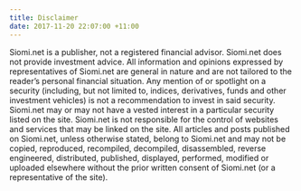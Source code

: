```yaml
---
title: Disclaimer
date: 2017-11-20 22:07:00 +11:00
---
```


Siomi.net is a publisher, not a registered financial advisor. Siomi.net does not provide investment advice. All information and opinions expressed by representatives of Siomi.net are general in nature and are not tailored to the reader’s personal financial situation. Any mention of or spotlight on a security (including, but not limited to, indices, derivatives, funds and other investment vehicles) is not a recommendation to invest in said security. Siomi.net may or may not have a vested interest in a particular security listed on the site. Siomi.net is not responsible for the control of websites and services that may be linked on the site. All articles and posts published on Siomi.net, unless otherwise stated, belong to Siomi.net and may not be copied, reproduced, recompiled, decompiled, disassembled, reverse engineered, distributed, published, displayed, performed, modified or uploaded elsewhere without the prior written consent of Siomi.net (or a representative of the site).